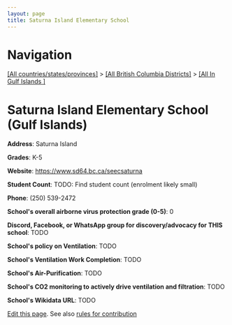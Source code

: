 ```yaml
---
layout: page
title: Saturna Island Elementary School
---
```

# Navigation

[[All countries/states/provinces]](../../..) > [[All British Columbia Districts]](../..) > [[All In Gulf Islands ]](..)

# Saturna Island Elementary School (Gulf Islands)

**Address**: Saturna Island

**Grades**: K-5

**Website**: <https://www.sd64.bc.ca/seecsaturna>

**Student Count**: TODO: Find student count (enrolment likely small)

**Phone**: (250) 539-2472

**School's overall airborne virus protection grade (0-5)**: 0

**Discord, Facebook, or WhatsApp group for discovery/advocacy for THIS school**: TODO

**School's policy on Ventilation**: TODO

**School's Ventilation Work Completion**: TODO

**School's Air-Purification**: TODO

**School's CO2 monitoring to actively drive ventilation and filtration**: TODO

**School's Wikidata URL**: TODO


[Edit this page](https://github.com/ventilate-schools/BC/edit/main/./Gulf_Islands/Saturna_Island_Elementary_School.md). See also [rules for contribution](../../../contribution-rules/)
